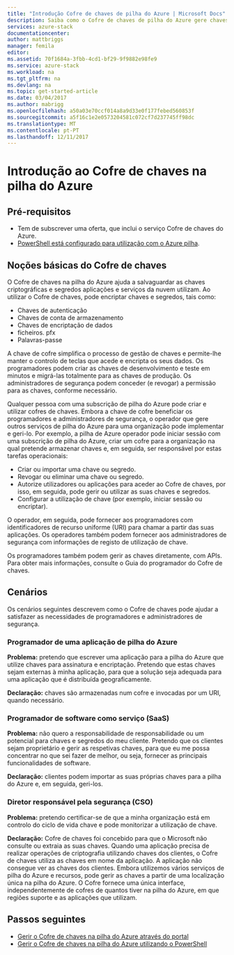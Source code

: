 ```yaml
---
title: "Introdução Cofre de chaves de pilha do Azure | Microsoft Docs"
description: Saiba como o Cofre de chaves de pilha do Azure gere chaves e segredos
services: azure-stack
documentationcenter: 
author: mattbriggs
manager: femila
editor: 
ms.assetid: 70f1684a-3fbb-4cd1-bf29-9f9882e98fe9
ms.service: azure-stack
ms.workload: na
ms.tgt_pltfrm: na
ms.devlang: na
ms.topic: get-started-article
ms.date: 03/04/2017
ms.author: mabrigg
ms.openlocfilehash: a50a03e70ccf014a8a9d33e0f177febed560853f
ms.sourcegitcommit: a5f16c1e2e0573204581c072cf7d237745ff98dc
ms.translationtype: MT
ms.contentlocale: pt-PT
ms.lasthandoff: 12/11/2017
---
```

# <a name="introduction-to-key-vault-in-azure-stack"></a>Introdução ao Cofre de chaves na pilha do Azure

## <a name="prerequisites"></a>Pré-requisitos 

* Tem de subscrever uma oferta, que inclui o serviço Cofre de chaves do Azure.  
* [PowerShell está configurado para utilização com o Azure pilha](azure-stack-powershell-configure-user.md).
 
## <a name="key-vault-basics"></a>Noções básicas do Cofre de chaves
O Cofre de chaves na pilha do Azure ajuda a salvaguardar as chaves criptográficas e segredos aplicações e serviços da nuvem utilizam. Ao utilizar o Cofre de chaves, pode encriptar chaves e segredos, tais como:
   * Chaves de autenticação 
   * Chaves de conta de armazenamento
   * Chaves de encriptação de dados
   * ficheiros. pfx
   * Palavras-passe

A chave de cofre simplifica o processo de gestão de chaves e permite-lhe manter o controlo de teclas que acede e encripta os seus dados. Os programadores podem criar as chaves de desenvolvimento e teste em minutos e migrá-las totalmente para as chaves de produção. Os administradores de segurança podem conceder (e revogar) a permissão para as chaves, conforme necessário.

Qualquer pessoa com uma subscrição de pilha do Azure pode criar e utilizar cofres de chaves. Embora a chave de cofre beneficiar os programadores e administradores de segurança, o operador que gere outros serviços de pilha do Azure para uma organização pode implementar e geri-lo. Por exemplo, a pilha de Azure operador pode iniciar sessão com uma subscrição de pilha do Azure, criar um cofre para a organização na qual pretende armazenar chaves e, em seguida, ser responsável por estas tarefas operacionais:

* Criar ou importar uma chave ou segredo.
* Revogar ou eliminar uma chave ou segredo.
* Autorize utilizadores ou aplicações para aceder ao Cofre de chaves, por isso, em seguida, pode gerir ou utilizar as suas chaves e segredos.
* Configurar a utilização de chave (por exemplo, iniciar sessão ou encriptar).

O operador, em seguida, pode fornecer aos programadores com identificadores de recurso uniforme (URI) para chamar a partir das suas aplicações. Os operadores também podem fornecer aos administradores de segurança com informações de registo de utilização de chave.

Os programadores também podem gerir as chaves diretamente, com APIs. Para obter mais informações, consulte o Guia do programador do Cofre de chaves.

## <a name="scenarios"></a>Cenários
Os cenários seguintes descrevem como o Cofre de chaves pode ajudar a satisfazer as necessidades de programadores e administradores de segurança.

### <a name="developer-for-an-azure-stack-application"></a>Programador de uma aplicação de pilha do Azure
**Problema:** pretendo que escrever uma aplicação para a pilha do Azure que utilize chaves para assinatura e encriptação. Pretendo que estas chaves sejam externas à minha aplicação, para que a solução seja adequada para uma aplicação que é distribuída geograficamente.

**Declaração:** chaves são armazenadas num cofre e invocadas por um URI, quando necessário.

### <a name="developer-for-software-as-a-service-saas"></a>Programador de software como serviço (SaaS)
**Problema:** não quero a responsabilidade de responsabilidade ou um potencial para chaves e segredos do meu cliente. Pretendo que os clientes sejam proprietário e gerir as respetivas chaves, para que eu me possa concentrar no que sei fazer de melhor, ou seja, fornecer as principais funcionalidades de software.

**Declaração:** clientes podem importar as suas próprias chaves para a pilha do Azure e, em seguida, geri-los. 

### <a name="chief-security-officer-cso"></a>Diretor responsável pela segurança (CSO)
**Problema:** pretendo certificar-se de que a minha organização está em controlo do ciclo de vida chave e pode monitorizar a utilização de chave.

**Declaração:** Cofre de chaves foi concebido para que o Microsoft não consulte ou extraia as suas chaves. Quando uma aplicação precisa de realizar operações de criptografia utilizando chaves dos clientes, o Cofre de chaves utiliza as chaves em nome da aplicação. A aplicação não consegue ver as chaves dos clientes. Embora utilizemos vários serviços de pilha do Azure e recursos, pode gerir as chaves a partir de uma localização única na pilha do Azure. O Cofre fornece uma única interface, independentemente de cofres de quantos tiver na pilha do Azure, em que regiões suporte e as aplicações que utilizam.

## <a name="next-steps"></a>Passos seguintes

* [Gerir o Cofre de chaves na pilha do Azure através do portal](azure-stack-kv-manage-portal.md)  
* [Gerir o Cofre de chaves na pilha do Azure utilizando o PowerShell](azure-stack-kv-manage-powershell.md)

